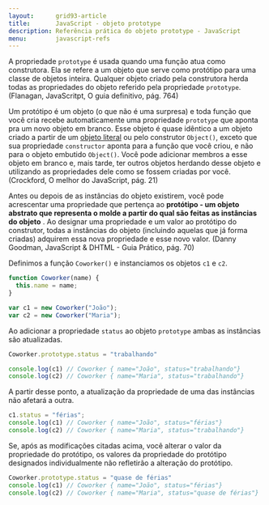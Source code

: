 ```yaml
---
layout:      grid93-article
title:       JavaScript - objeto prototype
description: Referência prática do objeto prototype - JavaScript
menu:        javascript-refs
---
```


A propriedade `prototype` é usada quando uma função atua como construtora. Ela se refere a um objeto que serve
como protótipo para uma classe de objetos inteira. Qualquer objeto criado pela construtora herda todas as 
propriedades do objeto referido pela propriedade `prototype`. (Flanagan, JavaScritpt, O guia definitivo, pág. 764)

Um protótipo é um objeto (o que não é uma surpresa) e toda função que você cria recebe automaticamente uma propriedade
`prototype` que aponta pra um novo objeto em branco. Esse objeto é quase idêntico a um objeto criado a partir de um
[objeto literal](/javascript/refs/objeto-literal/) ou pelo construtor `Object()`, exceto que sua propriedade `constructor`
aponta para a função que você criou, e não para o objeto embutido `Object()`. Você pode adicionar membros a esse objeto
em branco e, mais tarde, ter outros objetos herdando desse objeto e utilizando as propriedades dele como se fossem
criadas por você. (Crockford, O melhor do JavaScript, pág. 21)

Antes ou depois de as instâncias do objeto existirem, você pode acrescentar uma propriedade que pertença ao __protótipo -
um objeto abstrato que representa o molde a partir do qual são feitas as instâncias do objeto__ . Ao designar uma
propriedade e um valor ao protótipo do construtor, todas a instâncias do objeto (incluindo aquelas que já forma criadas)
adquirem essa nova propriedade e esse novo valor. (Danny Goodman, JavaScript & DHTML - Guia Prático, pág. 70)

Definimos a função `Coworker()` e instanciamos os objetos `c1` e `c2`.

```javascript
function Coworker(name) {
  this.name = name;
}

var c1 = new Coworker("João");
var c2 = new Coworker("Maria");
```

Ao adicionar a propriedade `status` ao objeto `prototype` ambas as instâncias são atualizadas.

```javascript
Coworker.prototype.status = "trabalhando"

console.log(c1) // Coworker { name="João", status="trabalhando"}
console.log(c2) // Coworker { name="Maria", status="trabalhando"}
```

A partir desse ponto, a atualização da propriedade de uma das instâncias não afetará a outra. 

```javascript
c1.status = "férias";
console.log(c1) // Coworker { name="João", status="férias"}
console.log(c2) // Coworker { name="Maria", status="trabalhando"}
```

Se, após as modificações citadas acima, você alterar o valor da propriedade do protótipo, os valores da propriedade do
protótipo designados individualmente não refletirão a alteração do protótipo.

```javascript
Coworker.prototype.status = "quase de férias"
console.log(c1) // Coworker { name="João", status="férias"}
console.log(c2) // Coworker { name="Maria", status="quase de férias"}
```